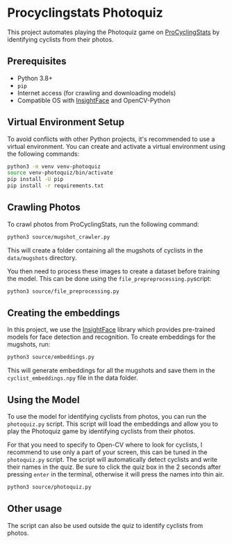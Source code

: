 # Procyclingstats Photoquiz

This project automates playing the Photoquiz game on [ProCyclingStats](https://www.procyclingstats.com/quiz.php?s=photo-quiz) by identifying cyclists from their photos. 

## Prerequisites

- Python 3.8+
- `pip`
- Internet access (for crawling and downloading models)
- Compatible OS with [InsightFace](https://github.com/deepinsight/insightface) and OpenCV-Python

## Virtual Environment Setup

To avoid conflicts with other Python projects, it's recommended to use a virtual environment. You can create and activate a virtual environment using the following commands:

```bash
python3 -m venv venv-photoquiz
source venv-photoquiz/bin/activate
pip install -U pip
pip install -r requirements.txt
```

## Crawling Photos
To crawl photos from ProCyclingStats, run the following command:

```bash
python3 source/mugshot_crawler.py
```

This will create a folder containing all the mugshots of cyclists in the `data/mugshots` directory.

You then need to process these images to create a dataset before training the model. This can be done using the `file_prepreprocessing.py`script:

```bash
python3 source/file_preprocessing.py
```

## Creating the embeddings

In this project, we use the [InsightFace](https://github.com/deepinsight/insightface) library which provides pre-trained models for face detection and recognition. To create embeddings for the mugshots, run:

```bash
python3 source/embeddings.py
```

This will generate embeddings for all the mugshots and save them in the `cyclist_embeddings.npy` file in the data folder.

## Using the Model

To use the model for identifying cyclists from photos, you can run the `photoquiz.py` script. This script will load the embeddings and allow you to play the Photoquiz game by identifying cyclists from their photos.

For that you need to specify to Open-CV where to look for cyclists, I recommend to use only a part of your screen, this can be tuned in the `photoquiz.py` script. The script will automatically detect cyclists and write their names in the quiz. Be sure to click the quiz box in the 2 seconds after pressing `enter` in the terminal, otherwise it will press the names into thin air.

```bash
python3 source/photoquiz.py
```

## Other usage

The script can also be used outside the quiz to identify cyclists from photos.